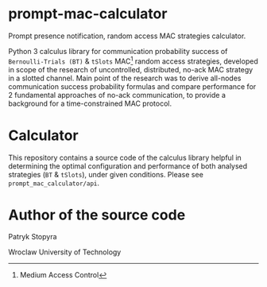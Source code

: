 # prompt-mac-calculator
Prompt presence notification, random access MAC strategies calculator.

Python 3 calculus library for communication probability success of `Bernoulli-Trials (BT)` & `tSlots` MAC[^1] random access strategies, developed in scope of the research of uncontrolled, distributed, no-ack MAC strategy in a slotted channel. Main point of the research was to derive all-nodes communication success probability formulas and compare performance for 2 fundamental approaches of no-ack communication, to provide a background for a time-constrained MAC protocol.

# Calculator
This repository contains a source code of the calculus library helpful in determining the optimal configuration and performance of both analysed strategies (`BT` & `tSlots`), under given conditions. Please see `prompt_mac_calculator/api`.

# Author of the source code
Patryk Stopyra

Wroclaw University of Technology

[^1]: Medium Access Control
